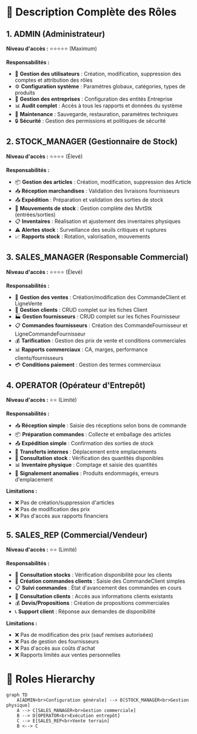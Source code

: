 # 🔐 Description Complète des Rôles

## 1. ADMIN (Administrateur)

**Niveau d'accès :** ⭐⭐⭐⭐⭐ (Maximum)

**Responsabilités :**

- 👥 **Gestion des utilisateurs** : Création, modification, suppression des comptes et attribution des rôles
- ⚙️ **Configuration système** : Paramètres globaux, catégories, types de produits
- 🏢 **Gestion des entreprises** : Configuration des entités Entreprise
- 📊 **Audit complet** : Accès à tous les rapports et données du système
- 🔧 **Maintenance** : Sauvegarde, restauration, paramètres techniques
- 🔒 **Sécurité** : Gestion des permissions et politiques de sécurité

## 2. STOCK_MANAGER (Gestionnaire de Stock)

**Niveau d'accès :** ⭐⭐⭐⭐ (Élevé)

**Responsabilités :**

- 📦 **Gestion des articles** : Création, modification, suppression des Article
- 📥 **Réception marchandises** : Validation des livraisons fournisseurs
- 📤 **Expédition** : Préparation et validation des sorties de stock
- 🔄 **Mouvements de stock** : Gestion complète des MvtStk (entrées/sorties)
- 📋 **Inventaires** : Réalisation et ajustement des inventaires physiques
- ⚠️ **Alertes stock** : Surveillance des seuils critiques et ruptures
- 📈 **Rapports stock** : Rotation, valorisation, mouvements

## 3. SALES_MANAGER (Responsable Commercial)

**Niveau d'accès :** ⭐⭐⭐⭐ (Élevé)

**Responsabilités :**

- 🛒 **Gestion des ventes** : Création/modification des CommandeClient et LigneVente
- 👥 **Gestion clients** : CRUD complet sur les fiches Client
- 🏭 **Gestion fournisseurs** : CRUD complet sur les fiches Fournisseur
- 📋 **Commandes fournisseurs** : Création des CommandeFournisseur et LigneCommandeFournisseur
- 💰 **Tarification** : Gestion des prix de vente et conditions commerciales
- 📊 **Rapports commerciaux** : CA, marges, performance clients/fournisseurs
- 💳 **Conditions paiement** : Gestion des termes commerciaux

## 4. OPERATOR (Opérateur d'Entrepôt)

**Niveau d'accès :** ⭐⭐ (Limité)

**Responsabilités :**

- 📥 **Réception simple** : Saisie des réceptions selon bons de commande
- 📦 **Préparation commandes** : Collecte et emballage des articles
- 📤 **Expédition simple** : Confirmation des sorties de stock
- 🔄 **Transferts internes** : Déplacement entre emplacements
- 👀 **Consultation stock** : Vérification des quantités disponibles
- 📊 **Inventaire physique** : Comptage et saisie des quantités
- 🚨 **Signalement anomalies** : Produits endommagés, erreurs d'emplacement

**Limitations :**

- ❌ Pas de création/suppression d'articles
- ❌ Pas de modification des prix
- ❌ Pas d'accès aux rapports financiers

## 5. SALES_REP (Commercial/Vendeur)

**Niveau d'accès :** ⭐⭐ (Limité)

**Responsabilités :**

- 👀 **Consultation stocks** : Vérification disponibilité pour les clients
- 🛒 **Création commandes clients** : Saisie des CommandeClient simples
- 📋 **Suivi commandes** : État d'avancement des commandes en cours
- 👥 **Consultation clients** : Accès aux informations clients existants
- 💰 **Devis/Propositions** : Création de propositions commerciales
- 📞 **Support client** : Réponse aux demandes de disponibilité

**Limitations :**

- ❌ Pas de modification des prix (sauf remises autorisées)
- ❌ Pas de gestion des fournisseurs
- ❌ Pas d'accès aux coûts d'achat
- ❌ Rapports limités aux ventes personnelles

# 🔐 Roles Hierarchy

```mermaid
graph TD
    A[ADMIN<br>Configuration générale] --> B[STOCK_MANAGER<br>Gestion physique]
    A --> C[SALES_MANAGER<br>Gestion commerciale]
    B --> D[OPERATOR<br>Exécution entrepôt]
    C --> E[SALES_REP<br>Vente terrain]
    B <--> C
```


